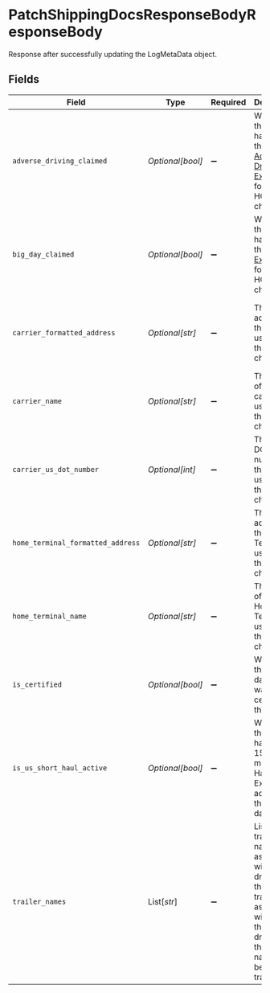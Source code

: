 # PatchShippingDocsResponseBodyResponseBody

Response after successfully updating the LogMetaData object.


## Fields

| Field                                                                                                                                                                       | Type                                                                                                                                                                        | Required                                                                                                                                                                    | Description                                                                                                                                                                 | Example                                                                                                                                                                     |
| --------------------------------------------------------------------------------------------------------------------------------------------------------------------------- | --------------------------------------------------------------------------------------------------------------------------------------------------------------------------- | --------------------------------------------------------------------------------------------------------------------------------------------------------------------------- | --------------------------------------------------------------------------------------------------------------------------------------------------------------------------- | --------------------------------------------------------------------------------------------------------------------------------------------------------------------------- |
| `adverse_driving_claimed`                                                                                                                                                   | *Optional[bool]*                                                                                                                                                            | :heavy_minus_sign:                                                                                                                                                          | Whether the driver has claimed the [Adverse Driving Exemption](https://kb.samsara.com/hc/en-us/articles/360047336792-Adverse-Driving-Exemption) for this HOS day chart.     | true                                                                                                                                                                        |
| `big_day_claimed`                                                                                                                                                           | *Optional[bool]*                                                                                                                                                            | :heavy_minus_sign:                                                                                                                                                          | Whether the driver has claimed the [Big Day Exemption](https://kb.samsara.com/hc/en-us/articles/360057113891-16-Hour-Short-Haul-Exemption-Big-Day-) for this HOS day chart. | false                                                                                                                                                                       |
| `carrier_formatted_address`                                                                                                                                                 | *Optional[str]*                                                                                                                                                             | :heavy_minus_sign:                                                                                                                                                          | The address of the carrier used for this HOS chart.                                                                                                                         | 1990 Alameda Street, San Francisco, CA 94103                                                                                                                                |
| `carrier_name`                                                                                                                                                              | *Optional[str]*                                                                                                                                                             | :heavy_minus_sign:                                                                                                                                                          | The name of the carrier used for this HOS chart.                                                                                                                            | Carrier Name                                                                                                                                                                |
| `carrier_us_dot_number`                                                                                                                                                     | *Optional[int]*                                                                                                                                                             | :heavy_minus_sign:                                                                                                                                                          | The US DOT number of the carrier used for this HOS chart.                                                                                                                   | 1234                                                                                                                                                                        |
| `home_terminal_formatted_address`                                                                                                                                           | *Optional[str]*                                                                                                                                                             | :heavy_minus_sign:                                                                                                                                                          | The address of the Home Terminal used for this HOS chart.                                                                                                                   | 1990 Alameda Street, San Francisco, CA 94103                                                                                                                                |
| `home_terminal_name`                                                                                                                                                        | *Optional[str]*                                                                                                                                                             | :heavy_minus_sign:                                                                                                                                                          | The name of the Home Terminal used for this HOS chart.                                                                                                                      | Home Terminal Name                                                                                                                                                          |
| `is_certified`                                                                                                                                                              | *Optional[bool]*                                                                                                                                                            | :heavy_minus_sign:                                                                                                                                                          | Whether this HOS day chart was certified by the driver.                                                                                                                     | true                                                                                                                                                                        |
| `is_us_short_haul_active`                                                                                                                                                   | *Optional[bool]*                                                                                                                                                            | :heavy_minus_sign:                                                                                                                                                          | Whether the driver has the 150 air-mile Short Haul Exemption active for this HOS day chart.                                                                                 | false                                                                                                                                                                       |
| `trailer_names`                                                                                                                                                             | List[*str*]                                                                                                                                                                 | :heavy_minus_sign:                                                                                                                                                          | List of trailer names associated with the driver for the day. If a trailer was associated with a log through the driver app, the trailer name will be the trailer ID.       | [<br/>"10293",<br/>"Trailer ID 1"<br/>]                                                                                                                                     |
